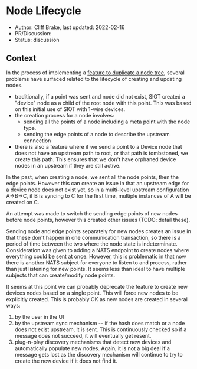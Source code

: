 # Node Lifecycle

- Author: Cliff Brake, last updated: 2022-02-16
- PR/Discussion:
- Status: discussion

## Context

In the process of implementing a
[feature to duplicate a node tree](https://github.com/simpleiot/simpleiot/issues/312),
several problems have surfaced related to the lifecycle of creating and updating
nodes.

- traditionally, if a point was sent and node did not exist, SIOT created a
  "device" node as a child of the root node with this point. This was based on
  this initial use of SIOT with 1-wire devices.
- the creation process for a node involves:
  - sending all the points of a node including a meta point with the node type.
  - sending the edge points of a node to describe the upstream connection
- there is also a feature where if we send a point to a Device node that does
  not have an upstream path to root, or that path is tombstoned, we create this
  path. This ensures that we don't have orphaned device nodes in an upstream if
  they are still active.

In the past, when creating a node, we sent all the node points, then the edge
points. However this can create an issue in that an upstream edge for a device
node does not exist yet, so in a multi-level upstream configuration A->B->C, if
B is syncing to C for the first time, multiple instances of A will be created on
C.

An attempt was made to switch the sending edge points of new nodes before node
points, however this created other issues (TODO: detail these).

Sending node and edge points separately for new nodes creates an issue in that
these don't happen in one communication transaction, so there is a period of
time between the two where the node state is indeterminate. Consideration was
given to adding a NATS endpoint to create nodes where everything could be sent
at once. However, this is problematic in that now there is another NATS subject
for everyone to listen to and process, rather than just listening for new
points. It seems less than ideal to have multiple subjects that can
create/modify node points.

It seems at this point we can probably deprecate the feature to create new
devices nodes based on a single point. This will force new nodes to be
explicitly created. This is probably OK as new nodes are created in several
ways:

1. by the user in the UI
2. by the upstream sync mechanism -- if the hash does match or a node does not
   exist upstream, it is sent. This is continuously checked so if a message does
   not succeed, it will eventually get resent.
3. plug-n-play discovery mechanisms that detect new devices and automatically
   populate new nodes. Again, it is not a big deal if a message gets lost as the
   discovery mechanism will continue to try to create the new device if it does
   not find it.
